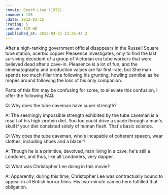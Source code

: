 ```yaml
---
:movie: Death Line (1972)
:number: 126
:date: 2012-03-25
:rating: 5
:venue: TCM HD
:published_at: 2012-04-21 13:26:44 Z
---
```

After a high-ranking government official disappears in the Russell Square tube station, acerbic copper Pleasence investigates, only to find the last surviving decedent of a group of Victorian era tube workers that were believed dead after a cave-in. Pleasence is a lot of fun, and the cinematography and production values are far first-rate, but Sherman spends too much filler time following his grunting, howling cannibal as he mopes around following the loss of his only companion.

Parts of this film may be confusing for some, to alleviate this confusion, I offer the following FAQ:

Q: Why does the tube caveman have super strength?

A: The seemingly impossible strength exhibited by the tube caveman is a result of his high-protein diet. You too could drive a spade through a man's skull if your diet consisted solely of human flesh. That's basic science.

Q: Why does the tube caveman, who's incapable of coherent speech, wear clothes, including shoes and a blazer?

A: Though he is a primitive, devolved, man living in a cave, he's still a Londoner, and thus, like all Londoners, very dapper.

Q: What was Christopher Lee doing in this movie?

A: Apparently, during this time, Christopher Lee was contractually bound to appear in all British horror films. His two-minute cameo here fulfilled that obligation.
